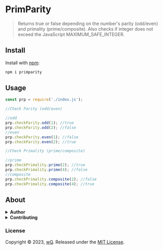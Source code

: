 # PrimParity
> Returns true or false depending on the number's parity (odd/even) and primality (prime/composite).
> Also checks if integer does not exceed the JavaScript MAXIMUM_SAFE_INTEGER.

## Install

Install with [npm](https://www.npmjs.com/package/primparity):

```sh
npm i primparity
```

## Usage

```js
const prp = require('./index.js');

//Check Parity (odd/even)

//odd
prp.checkParity.odd(1); //true
prp.checkParity.odd(2); //false
//even
prp.checkParity.even(1); //false
prp.checkParity.even(2); //true

//Check Primality (prime/composite)

//prime
prp.checkPrimality.prime(2); //true
prp.checkPrimality.prime(4); //false
//composite
prp.checkPrimality.composite(2); //false
prp.checkPrimality.composite(4); //true
```


## About

<details>
<summary><strong>Author</strong></summary>
<b>wQ (iamstrawberry)</b>
</details>
<details>
<summary><strong>Contributing</strong></summary>
Pull requests and stars are always welcome.
</details>

### License

Copyright © 2023, [wQ](https://github.com/iamstrawberry).
Released under the [MIT License](LICENSE).
